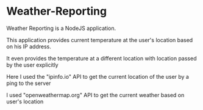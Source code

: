 # Weather-Reporting
Weather Reporting is a NodeJS application.

This application provides current temperature at the user's location based on his IP address.

It even provides the temperature at a different location with location passed by the user explicitly

Here I used the "ipinfo.io" API to get the current location of the user by a ping to the server

I used "openweathermap.org" API to get the current weather based on user's location
